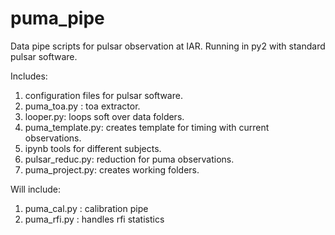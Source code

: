 # puma_pipe

Data pipe scripts for pulsar observation at IAR. Running in py2 with standard pulsar software.

Includes:

1) configuration files for pulsar software.
2) puma_toa.py : toa extractor.
3) looper.py: loops soft over data folders.
4) puma_template.py: creates template for timing with current observations.
5) ipynb tools for different subjects.
6) pulsar_reduc.py: reduction for puma observations.
7) puma_project.py: creates working folders.

Will include: 
1) puma_cal.py : calibration pipe
2) puma_rfi.py : handles rfi statistics

